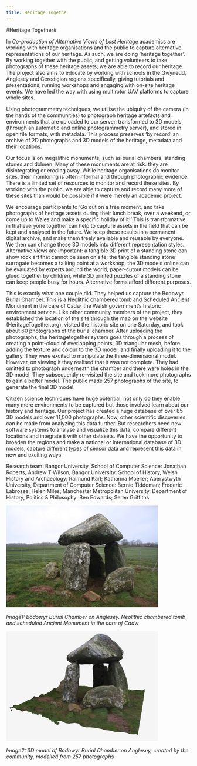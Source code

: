 ```yaml
---
title: Heritage Togethe
---
```


#Heritage Together#

In _Co-production of Alternative Views of Lost Heritage_ academics are working with heritage organisations and the public to capture alternative representations of our heritage. As such, we are doing  ‘heritage together’. By working together with the public, and getting volunteers to take photographs of these heritage assets, we are able to record our heritage. The project also aims to educate by working with schools in the Gwynedd, Anglesey and Ceredigion regions specifically, giving tutorials and presentations, running workshops and engaging with on-site heritage events. We have led the way with using multirotor UAV platforms to capture whole sites.

Using photogrammetry techniques, we utilise the ubiquity of the camera (in the hands of the communities) to photograph heritage artefacts and environments that are uploaded to our server, transformed to 3D models (through an automatic and online photogrammetry server), and stored in open file formats, with metadata. This process preserves ‘by record’ an archive of 2D photographs and 3D models of the heritage, metadata and their locations. 

Our focus is on megalithic monuments, such as burial chambers, standing stones and dolmen. Many of these monuments are at risk: they are disintegrating or eroding away. While heritage organisations do monitor sites, their monitoring is often informal and through photographic evidence. There is a limited set of resources to monitor and record these sites. By working with the public, we are able to capture and record many more of these sites than would be possible if it were merely an academic project. 

We encourage participants to ‘Go out on a free moment, and take photographs of heritage assets during their lunch break, over a weekend, or come up to Wales and make a specific holiday of it!’ This is transformative in that everyone together can help to capture assets in the field that can be kept and analysed in the future. We keep these results in a permanent digital archive, and make them freely available and reusable by everyone. We then can change these 3D models into different representation styles. Alternative views are important: a tangible 3D print of a standing stone can show rock art that cannot be seen on site; the tangible standing stone surrogate becomes a talking point at a workshop; the 3D models online can be evaluated by experts around the world; paper-cutout models can be glued together by children, while 3D printed puzzles of a standing stone can keep people busy for hours. Alternative forms afford different purposes. 

This is exactly what one couple did. They helped us capture the Bodowyr Burial Chamber. This is a Neolithic chambered tomb and Scheduled Ancient Monument in the care of Cadw, the Welsh government’s historic environment service. Like other community members of the project, they established the location of the site through the map on the website (HeritageTogether.org), visited the historic site on one Saturday, and took about 60 photographs of the burial chamber. After uploading the photographs, the heritagetogether system goes through a process of creating a point-cloud of overlapping points, 3D triangular mesh, before adding the texture and colour to the 3D model, and finally uploading it to the gallery. They were excited to manipulate the three-dimensional model. However, on viewing it they realised that it was not complete. They had omitted to photograph underneath the chamber and there were holes in the 3D model. They subsequently re-visited the site and took more photographs to gain a better model. The public made 257 photographs of the site, to generate the final 3D model.

Citizen science techniques have huge potential; not only do they enable many more environments to be captured but those involved learn about our history and heritage. Our project has created a huge database of over 85 3D models and over 11,000 photographs. Now, other scientific discoveries can be made from analyzing this data further. But researchers need new software systems to analyse and visualize this data, compare different locations and integrate it with other datasets. We have the opportunity to broaden the regions and make a national or international database of 3D models, capture different types of sensor data and represent this data in new and exciting ways. 

Research team: Bangor University, School of Computer Science: Jonathan Roberts; Andrew T Wilson; Bangor University, School of History, Welsh History and Archaeology: Raimund Karl; Katharina Moeller; Aberystwyth University, Department of Computer Science: Bernie Tiddeman; Frederic Labrosse; Helen Miles; Manchester Metropolitan University, Department of History, Politics & Philosophy: Ben Edwards; Seren Griffiths.

![Image1: Bodowyr Burial Chamber on Anglesey. Neolithic chambered tomb and scheduled Ancient Monument in the care of Cadw](Images/31a.jpg)

_Image1: Bodowyr Burial Chamber on Anglesey. Neolithic chambered tomb and scheduled Ancient Monument in the care of Cadw_

![Image2: 3D model of Bodowyr Burial Chamber on Anglesey, created by the community, modelled from 257 photographs](Images/31b.jpg)

_Image2: 3D model of Bodowyr Burial Chamber on Anglesey, created by the community, modelled from 257 photographs_ 
